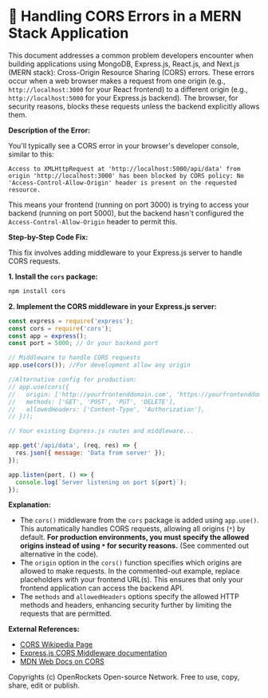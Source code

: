 # 🐞 Handling CORS Errors in a MERN Stack Application


This document addresses a common problem developers encounter when building applications using MongoDB, Express.js, React.js, and Next.js (MERN stack): Cross-Origin Resource Sharing (CORS) errors.  These errors occur when a web browser makes a request from one origin (e.g., `http://localhost:3000` for your React frontend) to a different origin (e.g., `http://localhost:5000` for your Express.js backend).  The browser, for security reasons, blocks these requests unless the backend explicitly allows them.

**Description of the Error:**

You'll typically see a CORS error in your browser's developer console, similar to this:

```
Access to XMLHttpRequest at 'http://localhost:5000/api/data' from origin 'http://localhost:3000' has been blocked by CORS policy: No 'Access-Control-Allow-Origin' header is present on the requested resource.
```

This means your frontend (running on port 3000) is trying to access your backend (running on port 5000), but the backend hasn't configured the `Access-Control-Allow-Origin` header to permit this.


**Step-by-Step Code Fix:**

This fix involves adding middleware to your Express.js server to handle CORS requests.

**1. Install the `cors` package:**

```bash
npm install cors
```

**2. Implement the CORS middleware in your Express.js server:**

```javascript
const express = require('express');
const cors = require('cors');
const app = express();
const port = 5000; // Or your backend port

// Middleware to handle CORS requests
app.use(cors()); //For development allow any origin

//Alternative config for production:
// app.use(cors({
//   origin: ['http://yourfrontenddomain.com', 'https://yourfrontenddomain.com'], // replace with your frontend URL
//   methods: ['GET', 'POST', 'PUT', 'DELETE'],
//   allowedHeaders: ['Content-Type', 'Authorization'],
// }));

// Your existing Express.js routes and middleware...

app.get('/api/data', (req, res) => {
  res.json({ message: 'Data from server' });
});

app.listen(port, () => {
  console.log(`Server listening on port ${port}`);
});
```

**Explanation:**

* The `cors()` middleware from the `cors` package is added using `app.use()`.  This automatically handles CORS requests, allowing all origins (`*`) by default. **For production environments, you must specify the allowed origins instead of using `*` for security reasons.** (See commented out alternative in the code).
* The `origin` option in the `cors()` function specifies which origins are allowed to make requests. In the commented-out example, replace placeholders with your frontend URL(s). This ensures that only your frontend application can access the backend API.
* The `methods` and `allowedHeaders` options specify the allowed HTTP methods and headers, enhancing security further by limiting the requests that are permitted.

**External References:**

* [CORS Wikipedia Page](https://en.wikipedia.org/wiki/Cross-origin_resource_sharing)
* [Express.js CORS Middleware documentation](https://www.npmjs.com/package/cors)
* [MDN Web Docs on CORS](https://developer.mozilla.org/en-US/docs/Web/HTTP/CORS)


Copyrights (c) OpenRockets Open-source Network. Free to use, copy, share, edit or publish.

